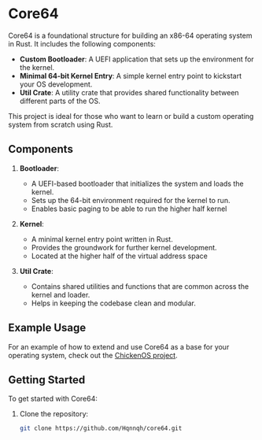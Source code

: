 # Core64

Core64 is a foundational structure for building an x86-64 operating system in Rust. It includes the following components:

- **Custom Bootloader**: A UEFI application that sets up the environment for the kernel.
- **Minimal 64-bit Kernel Entry**: A simple kernel entry point to kickstart your OS development.
- **Util Crate**: A utility crate that provides shared functionality between different parts of the OS.

This project is ideal for those who want to learn or build a custom operating system from scratch using Rust.

## Components

1. **Bootloader**:
    - A UEFI-based bootloader that initializes the system and loads the kernel.
    - Sets up the 64-bit environment required for the kernel to run.
    - Enables basic paging to be able to run the higher half kernel

2. **Kernel**:
    - A minimal kernel entry point written in Rust.
    - Provides the groundwork for further kernel development.
    - Located at the higher half of the virtual address space

3. **Util Crate**:
    - Contains shared utilities and functions that are common across the kernel and loader.
    - Helps in keeping the codebase clean and modular.

## Example Usage

For an example of how to extend and use Core64 as a base for your operating system, check out the [ChickenOS project](https://github.com/chickensoftware/os).

## Getting Started

To get started with Core64:

1. Clone the repository:
   ```sh
   git clone https://github.com/Hqnnqh/core64.git
